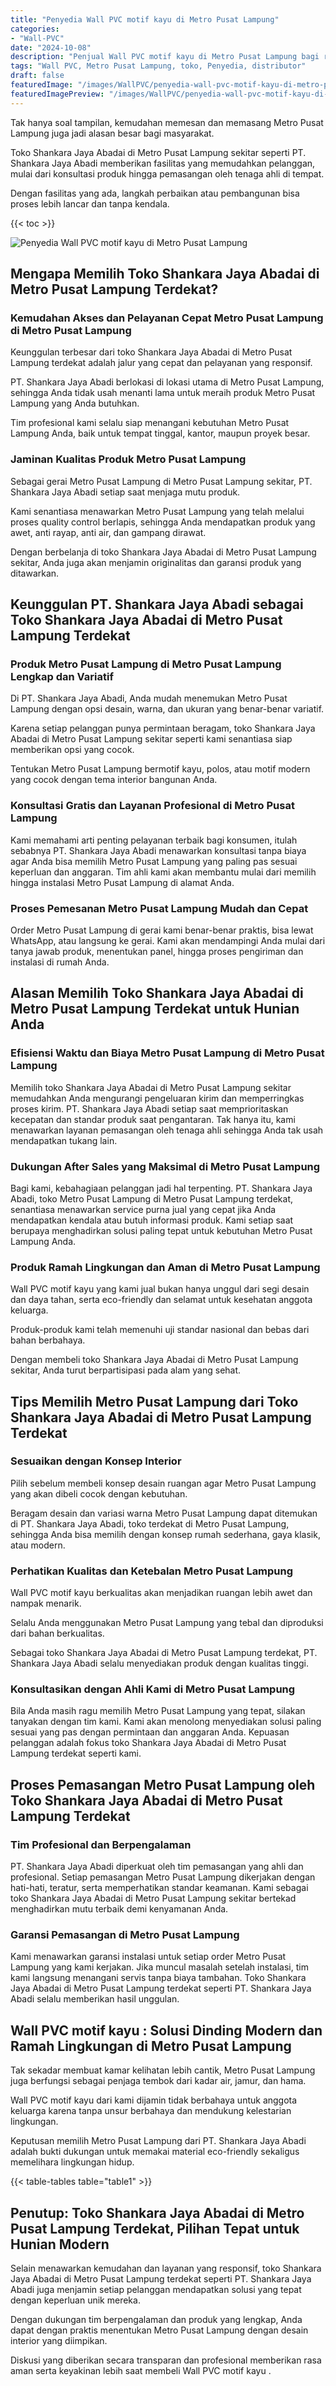 ```yaml
---
title: "Penyedia Wall PVC motif kayu di Metro Pusat Lampung"
categories:
- "Wall-PVC"
date: "2024-10-08"
description: "Penjual Wall PVC motif kayu di Metro Pusat Lampung bagi rumah, office, dan toko. Panel unggulan, pilihan motif, variasi warna menarik, dengan servis penempatan oleh tenaga ahli profesional dan kepastian resmi!|Jasa penyediaan Wall PVC motif kayu di Metro Pusat Lampung bagi keperluan hunian, office, maupun ritel, beserta produk berkualitas dan pemasangan oleh teknisi profesional dan jaminan resmi.|Pilihan Wall PVC motif kayu di Metro Pusat Lampung yang terpercaya untuk tempat tinggal, kantor, dan ritel, bersama panel terbaik dan pemasangan oleh teknisi berpengalaman serta kepastian resmi.|Penyediaan Wall PVC motif kayu di Metro Pusat Lampung bagi hunian, office, serta ritel, beserta panel terbaik dan penempatan ditangani oleh tenaga ahli profesional, dilengkapi beserta jaminan resmi.}"
tags: "Wall PVC, Metro Pusat Lampung, toko, Penyedia, distributor"
draft: false
featuredImage: "/images/WallPVC/penyedia-wall-pvc-motif-kayu-di-metro-pusat-lampung.png"
featuredImagePreview: "/images/WallPVC/penyedia-wall-pvc-motif-kayu-di-metro-pusat-lampung.png"
---
```


Tak hanya soal tampilan, kemudahan memesan dan memasang Metro Pusat Lampung juga jadi alasan besar bagi masyarakat.

Toko Shankara Jaya Abadai di Metro Pusat Lampung sekitar seperti PT. Shankara Jaya Abadi memberikan fasilitas yang memudahkan pelanggan, mulai dari konsultasi produk hingga pemasangan oleh tenaga ahli di tempat.

Dengan fasilitas yang ada, langkah perbaikan atau pembangunan bisa proses lebih lancar dan tanpa kendala.

{{< toc >}}

![Penyedia Wall PVC motif kayu di Metro Pusat Lampung](/images/Wall-PVC/Penyedia-Wall-PVC-motif-kayu-di-Metro-Pusat-Lampung.png)

## Mengapa Memilih Toko Shankara Jaya Abadai di Metro Pusat Lampung Terdekat?

### Kemudahan Akses dan Pelayanan Cepat Metro Pusat Lampung di Metro Pusat Lampung

Keunggulan terbesar dari toko Shankara Jaya Abadai di Metro Pusat Lampung terdekat adalah jalur yang cepat dan pelayanan yang responsif.

PT. Shankara Jaya Abadi berlokasi di lokasi utama di Metro Pusat Lampung, sehingga Anda tidak usah menanti lama untuk meraih produk Metro Pusat Lampung yang Anda butuhkan.

Tim profesional kami selalu siap menangani kebutuhan Metro Pusat Lampung Anda, baik untuk tempat tinggal, kantor, maupun proyek besar.

### Jaminan Kualitas Produk Metro Pusat Lampung

Sebagai gerai Metro Pusat Lampung di Metro Pusat Lampung sekitar, PT. Shankara Jaya Abadi setiap saat menjaga mutu produk.

Kami senantiasa menawarkan Metro Pusat Lampung yang telah melalui proses quality control berlapis, sehingga Anda mendapatkan produk yang awet, anti rayap, anti air, dan gampang dirawat.

Dengan berbelanja di toko Shankara Jaya Abadai di Metro Pusat Lampung sekitar, Anda juga akan menjamin originalitas dan garansi produk yang ditawarkan.

## Keunggulan PT. Shankara Jaya Abadi sebagai Toko Shankara Jaya Abadai di Metro Pusat Lampung Terdekat

### Produk Metro Pusat Lampung di Metro Pusat Lampung Lengkap dan Variatif

Di PT. Shankara Jaya Abadi, Anda mudah menemukan Metro Pusat Lampung dengan opsi desain, warna, dan ukuran yang benar-benar variatif.

Karena setiap pelanggan punya permintaan beragam, toko Shankara Jaya Abadai di Metro Pusat Lampung sekitar seperti kami senantiasa siap memberikan opsi yang cocok.

Tentukan Metro Pusat Lampung bermotif kayu, polos, atau motif modern yang cocok dengan tema interior bangunan Anda.

### Konsultasi Gratis dan Layanan Profesional di Metro Pusat Lampung

Kami memahami arti penting pelayanan terbaik bagi konsumen, itulah sebabnya PT. Shankara Jaya Abadi menawarkan konsultasi tanpa biaya agar Anda bisa memilih Metro Pusat Lampung yang paling pas sesuai keperluan dan anggaran. Tim ahli kami akan membantu mulai dari memilih hingga instalasi Metro Pusat Lampung di alamat Anda.

### Proses Pemesanan Metro Pusat Lampung Mudah dan Cepat

Order Metro Pusat Lampung di gerai kami benar-benar praktis, bisa lewat WhatsApp, atau langsung ke gerai. Kami akan mendampingi Anda mulai dari tanya jawab produk, menentukan panel, hingga proses pengiriman dan instalasi di rumah Anda.

## Alasan Memilih Toko Shankara Jaya Abadai di Metro Pusat Lampung Terdekat untuk Hunian Anda

### Efisiensi Waktu dan Biaya Metro Pusat Lampung di Metro Pusat Lampung

Memilih toko Shankara Jaya Abadai di Metro Pusat Lampung sekitar memudahkan Anda mengurangi pengeluaran kirim dan memperringkas proses kirim. PT. Shankara Jaya Abadi setiap saat memprioritaskan kecepatan dan standar produk saat pengantaran. Tak hanya itu, kami menawarkan layanan pemasangan oleh tenaga ahli sehingga Anda tak usah mendapatkan tukang lain.

### Dukungan After Sales yang Maksimal di Metro Pusat Lampung

Bagi kami, kebahagiaan pelanggan jadi hal terpenting. PT. Shankara Jaya Abadi, toko Metro Pusat Lampung di Metro Pusat Lampung terdekat, senantiasa menawarkan service purna jual yang cepat jika Anda mendapatkan kendala atau butuh informasi produk. Kami setiap saat berupaya menghadirkan solusi paling tepat untuk kebutuhan Metro Pusat Lampung Anda.

### Produk Ramah Lingkungan dan Aman di Metro Pusat Lampung

 Wall PVC motif kayu  yang kami jual bukan hanya unggul dari segi desain dan daya tahan, serta eco-friendly dan selamat untuk kesehatan anggota keluarga.

Produk-produk kami telah memenuhi uji standar nasional dan bebas dari bahan berbahaya.

Dengan membeli toko Shankara Jaya Abadai di Metro Pusat Lampung sekitar, Anda turut berpartisipasi pada alam yang sehat.

## Tips Memilih Metro Pusat Lampung dari Toko Shankara Jaya Abadai di Metro Pusat Lampung Terdekat

### Sesuaikan dengan Konsep Interior 

Pilih sebelum membeli konsep desain ruangan agar Metro Pusat Lampung yang akan dibeli cocok dengan kebutuhan.

Beragam desain dan variasi warna Metro Pusat Lampung dapat ditemukan di PT. Shankara Jaya Abadi, toko terdekat di Metro Pusat Lampung, sehingga Anda bisa memilih dengan konsep rumah sederhana, gaya klasik, atau modern.

### Perhatikan Kualitas dan Ketebalan Metro Pusat Lampung

 Wall PVC motif kayu  berkualitas akan menjadikan ruangan lebih awet dan nampak menarik.

Selalu Anda menggunakan Metro Pusat Lampung yang tebal dan diproduksi dari bahan berkualitas.

Sebagai toko Shankara Jaya Abadai di Metro Pusat Lampung terdekat, PT. Shankara Jaya Abadi selalu menyediakan produk dengan kualitas tinggi.

### Konsultasikan dengan Ahli Kami di Metro Pusat Lampung

Bila Anda masih ragu memilih Metro Pusat Lampung yang tepat, silakan tanyakan dengan tim kami. Kami akan menolong menyediakan solusi paling sesuai yang pas dengan permintaan dan anggaran Anda. Kepuasan pelanggan adalah fokus toko Shankara Jaya Abadai di Metro Pusat Lampung terdekat seperti kami.

## Proses Pemasangan Metro Pusat Lampung oleh Toko Shankara Jaya Abadai di Metro Pusat Lampung Terdekat

### Tim Profesional dan Berpengalaman

PT. Shankara Jaya Abadi diperkuat oleh tim pemasangan yang ahli dan profesional. Setiap pemasangan Metro Pusat Lampung dikerjakan dengan hati-hati, teratur, serta memperhatikan standar keamanan. Kami sebagai toko Shankara Jaya Abadai di Metro Pusat Lampung sekitar bertekad menghadirkan mutu terbaik demi kenyamanan Anda.

### Garansi Pemasangan di Metro Pusat Lampung

Kami menawarkan garansi instalasi untuk setiap order Metro Pusat Lampung yang kami kerjakan. Jika muncul masalah setelah instalasi, tim kami langsung menangani servis tanpa biaya tambahan. Toko Shankara Jaya Abadai di Metro Pusat Lampung terdekat seperti PT. Shankara Jaya Abadi selalu memberikan hasil unggulan.

##  Wall PVC motif kayu : Solusi Dinding Modern dan Ramah Lingkungan di Metro Pusat Lampung

Tak sekadar membuat kamar kelihatan lebih cantik, Metro Pusat Lampung juga berfungsi sebagai penjaga tembok dari kadar air, jamur, dan hama.

 Wall PVC motif kayu  dari kami dijamin tidak berbahaya untuk anggota keluarga karena tanpa unsur berbahaya dan mendukung kelestarian lingkungan.

Keputusan memilih Metro Pusat Lampung dari PT. Shankara Jaya Abadi adalah bukti dukungan untuk memakai material eco-friendly sekaligus memelihara lingkungan hidup.

{{< table-tables table="table1" >}}

## Penutup: Toko Shankara Jaya Abadai di Metro Pusat Lampung Terdekat, Pilihan Tepat untuk Hunian Modern

Selain menawarkan kemudahan dan layanan yang responsif, toko Shankara Jaya Abadai di Metro Pusat Lampung terdekat seperti PT. Shankara Jaya Abadi juga menjamin setiap pelanggan mendapatkan solusi yang tepat dengan keperluan unik mereka.

Dengan dukungan tim berpengalaman dan produk yang lengkap, Anda dapat dengan praktis menentukan Metro Pusat Lampung dengan desain interior yang diimpikan.

Diskusi yang diberikan secara transparan dan profesional memberikan rasa aman serta keyakinan lebih saat membeli  Wall PVC motif kayu .
